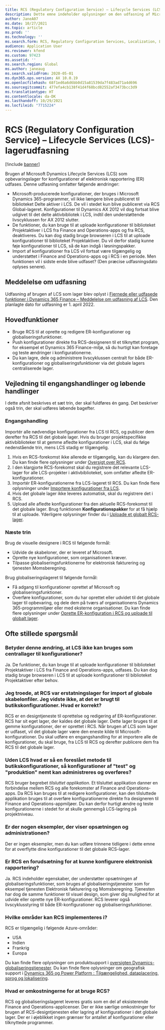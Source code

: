 ```yaml
---
title: RCS (Regulatory Configuration Service) – Lifecycle Services (LCS)-lagerudfasning
description: Dette emne indeholder oplysninger om den udfasning af Microsoft Dynamics Lifecycle Services-lager (LCS), der er planlagt som en del af udrulningen af det globale lager for Regulatory Configuration Service (RCS).
author: JaneA07
ms.date: 10/27/2021
ms.topic: article
ms.prod: ''
ms.technology: ''
ms.search.form: RCS, Regulatory Configuration Services, Localization, LCS storage, LCS storage deprecation
audience: Application User
ms.reviewer: kfend
ms.custom: 97423
ms.assetid: ''
ms.search.region: Global
ms.author: janeaug
ms.search.validFrom: 2020-05-01
ms.dyn365.ops.version: AX 10.0.19
ms.openlocfilehash: 68f1ed6a6d6bb0d15a81539da7f483ad71a4d696
ms.sourcegitcommit: 477efa4cb138f41d4f68bcd82552af3473bcc3d9
ms.translationtype: HT
ms.contentlocale: da-DK
ms.lasthandoff: 10/29/2021
ms.locfileid: "7715224"
---
```

# <a name="regulatory-configuration-service-rcs--lifecycle-services-lcs-storage-deprecation"></a>RCS (Regulatory Configuration Service) – Lifecycle Services (LCS)-lagerudfasning

[!include [banner](../includes/banner.md)]

Brugen af Microsoft Dynamics Lifecycle Services (LCS) som opbevaringslager for konfigurationer af elektronisk rapportering (ER) udfases. Denne udfasning omfatter følgende ændringer:

- Microsoft-producerede konfigurationer, der bruges i Microsoft Dynamics 365-programmer, vil ikke længere blive publiceret til biblioteket Delte aktiver i LCS. De vil i stedet kun blive publiceret via RCS Global-lageret. Konfigurationer til Dynamics AX 2012 vil dog fortsat blive udgivet til det delte aktivbibliotek i LCS, indtil den understøttende livscyklussen for AX 2012 slutter.
- De funktioner, du kan bruge til at uploade konfigurationer til biblioteket Projektaktiver i LCS fra Finance and Operations-apps og fra RCS, deaktiveres. Du kan dog stadig bruge browseren i LCS til at uploade konfigurationer til biblioteket Projektaktiver. Du vil derfor stadig kunne føje konfigurationer til LCS, så de kan indgå i løsningspakker.
- Import af konfigurationer fra LCS vil fortsat være tilgængelig og understøttet i Finance and Operations-apps og i RCS i en periode. Men funktionen vil i sidste ende blive udfaset? (Den præcise udfasningsdato oplyses senere).

## <a name="deprecation-notice"></a>Meddelelse om udfasning

Udfasning af brugen af LCS som lager blev oplyst i [Fjernede eller udfasede funktioner i Dynamics 365 Finance – Meddelelse om udfasning af LCS](../get-started/removed-deprecated-features-finance.md#features-removed-or-deprecated-in-the-finance-10017-release). Den planlagte dato for udfasning er 1. april 2022.

## <a name="key-features"></a>Hovedfunktioner

- Bruge RCS til at oprette og redigere ER-konfigurationer og globaliseringsfunktioner.
- Push konfigurationer direkte fra RCS-designeren til et tilknyttet program, for eksempel et Dynamics 365 Finance-miljø, så du hurtigt kan foretage og teste ændringer i konfigurationerne.
- Du kan lagre, dele og administrere livscyklussen centralt for både ER-konfigurationer og globaliseringsfunktioner via det globale lagers centraliserede lager.

## <a name="guidance-for-one-time-and-ongoing-actions"></a>Vejledning til engangshandlinger og løbende handlinger

I dette afsnit beskrives et sæt trin, der skal fuldføres én gang. Det beskriver også trin, der skal udføres løbende bagefter.

### <a name="one-time-action"></a>Engangshandling

Importér alle nødvendige konfigurationer fra LCS til RCS, og publicer dem derefter fra RCS til det globale lager. Hvis du bruger projektspecifikke aktivbiblioteker til at gemme afledte konfigurationer i LCS, skal du følge nedenstående trin, mens LCS stadig er tilgængelig.

1. Hvis en RCS-forekomst ikke allerede er tilgængelig, kan du klargøre den. Du kan finde flere oplysninger under [Oversigt over RCS](rcs-overview.md).
2. I den klargjorte RCS-forekomst skal du registrere det relevante LCS-lager for alle LCS-projekter i aktivbiblioteket, som omfatter afledte ER-konfigurationer.
3. Importér ER-konfigurationerne fra LCS-lageret til RCS. Du kan finde flere oplysninger under [Importere konfigurationer fra LCS](../../dev-itpro/analytics/tasks/er-import-configuration-lifecycle-services.md).
4. Hvis det globale lager ikke leveres automatisk, skal du registrere det i RCS.
5. Upload alle afledte konfigurationer fra den aktuelle RCS-forekomst til det globale lager. Brug funktionen **Konfigurationspakker** for at få hjælp til at uploade. Yderligere oplysninger finder du i [Uploade et globalt RCS-lager](rcs-global-repo-upload.md).

### <a name="going-forward"></a>Næste trin

Brug de visuelle designere i RCS til følgende formål:

- Udvide de skabeloner, der er leveret af Microsoft.
- Oprette nye konfigurationer, som organisationen kræver.
- Tilpasse globaliseringsfunktionerne for elektronisk fakturering og tjenesten Momsberegning.

Brug globaliseringslageret til følgende formål:

- Få adgang til konfigurationer oprettet af Microsoft og globaliseringsfunktioner.
- Overføre konfigurationer, som du har oprettet eller udvidet til det globale lager til opbevaring, og dele dem på tværs af organisationens Dynamics 365-programmiljøer eller med eksterne organisationer. Du kan finde flere oplysninger under [Oprette ER-konfiguration i RCS og uploade til globalt lager](rcs-global-repo-upload.md).

## <a name="frequently-asked-questions"></a>Ofte stillede spørgsmål

### <a name="does-this-change-mean-that-lcs-cant-be-used-as-central-storage-for-configurations"></a>Betyder denne ændring, at LCS ikke kan bruges som centrallager til konfigurationer?

Ja. De funktioner, du kan bruge til at uploade konfigurationer til biblioteket Projektaktiver i LCS fra Finance and Operations-apps, udfases. Du kan dog stadig bruge browseren i LCS til at uploade konfigurationer til biblioteket Projektaktiver efter behov.

### <a name="i-thought-that-rcs-was-a-replacement-repository-for-importing-global-template-files-i-didnt-think-that-its-used-to-store-configurations-which-is-correct"></a>Jeg troede, at RCS var erstatningslager for import af globale skabelonfiler. Jeg vidste ikke, at det er brugt til butikskonfigurationer. Hvad er korrekt?

RCS er en designtjeneste til oprettelse og redigering af ER-konfigurationer. RCS har sit eget lager, der kaldes det globale lager. Dette lager bruges til at gemme konfigurationer, der er oprettet i RCS. Når brugen af LCS som lager er udfaset, vil det globale lager være den eneste kilde til Microsoft-konfigurationer. Du skal udføre en engangshandling for at importere alle de konfigurationer, du skal bruge, fra LCS til RCS og derefter publicere dem fra RCS til det globale lager.

### <a name="without-lcs-what-is-the-suggested-way-to-store-configurations-so-that-test-and-production-configurations-can-easily-be-managed-and-transferred"></a>Uden LCS hvad er så en foreslået metode til butikskonfigurationer, så konfigurationer af "test" og "produktion" nemt kan administreres og overføres?

RCS bruger begrebet *tilsluttet applikation*. Et tilsluttet applikation danner en forbindelse mellem RCS og alle forekomster af Finance and Operations-apps. Da RCS kan bruges til at redigere konfigurationer, kan den tilsluttede applikation bruges til at overføre konfigurationerne direkte fra designeren til Finance and Operations-appmiljøer. Du kan derfor hurtigt ændre og teste konfigurationerne i stedet for at skulle gennemgå LCS-lagring på projektniveau.

### <a name="are-there-any-examples-that-show-the-setup-and-management"></a>Er der nogen eksempler, der viser opsætningen og administrationen?

Der er ingen eksempler, men du kan udføre trinnene tidligere i dette emne for at overflytte dine konfigurationer til det globale RCS-lager.

### <a name="is-rcs-a-prerequisite-to-configure-electronic-reporting"></a>Er RCS en forudsætning for at kunne konfigurere elektronisk rapportering?

Ja. RCS indeholder egenskaber, der understøtter opsætningen af globaliseringsfunktioner, som bruges af globaliseringstjenester som for eksempel tjenesten Elektronisk fakturering og Momsberegning. Tjenesten har dog de samme funktioner til visuel design, som giver dig mulighed for at udvide eller oprette nye ER-konfigurationer. RCS leverer også livscyklusstyring til både ER-konfigurationer og globaliseringsfunktioner.

### <a name="which-regions-can-rcs-be-deployed-in"></a>Hvilke områder kan RCS implementeres i?

RCS er tilgængelig i følgende Azure-områder:

- USA
- Indien
- Frankrig
- Europa

Du kan finde flere oplysninger om produktsupport i [oversigten Dynamics-globaliseringstjenester](globalization-services-overview.md). Du kan finde flere oplysninger om geografisk support i [Dynamics 365 og Power Platform : Tilgængelighed, dataplacering, sprog og lokalisering](https://aka.ms/rcs/D365Productavailabilityguide).

### <a name="whats-the-cost-of-using-rcs"></a>Hvad er omkostningerne for at bruge RCS?

RCS og globaliseringslageret leveres gratis som en del af eksisterende Finance and Operations-applicenser. Der er ikke særlige omkostninger for brugen af RCS-designtjenesten eller lagring af konfigurationer i det globale lager. Der er i øjeblikket ingen grænser for antallet af konfigurationer eller tilknyttede programmer.

